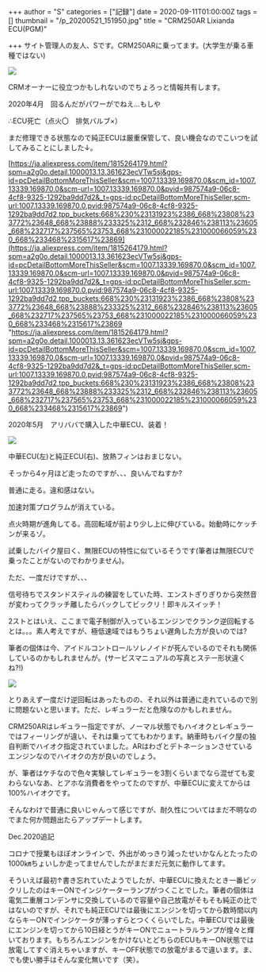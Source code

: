 +++
author = "S"
categories = ["記録"]
date = 2020-09-11T01:00:00Z
tags = []
thumbnail = "/p_20200521_151950.jpg"
title = "CRM250AR Lixianda ECU(PGM)"

+++
サイト管理人の友人、Sです。CRM250ARに乗ってます。(大学生が乗る車種ではない)

![](/img/p_20190809_165815.jpg)

CRMオーナーに役立つかもしれないのでちょろっと情報共有します。

2020年4月　回るんだがパワーがでねえ…もしや

∴ECU死亡（点火〇　排気バルブ×）

まだ修理できる状態なので純正ECUは厳重保管して、良い機会なのでこいつを試してみることにしました↓。

[https://ja.aliexpress.com/item/1815264179.html?spm=a2g0o.detail.1000013.13.361623ecVTw5sj&gps-id=pcDetailBottomMoreThisSeller&scm=1007.13339.169870.0&scm_id=1007.13339.169870.0&scm-url=1007.13339.169870.0&pvid=987574a9-06c8-4cf8-9325-1292ba9dd7d2&_t=gps-id:pcDetailBottomMoreThisSeller,scm-url:1007.13339.169870.0,pvid:987574a9-06c8-4cf8-9325-1292ba9dd7d2,tpp_buckets:668%230%23131923%2386_668%23808%233772%23648_668%23888%233325%2312_668%232846%238113%23605_668%232717%237565%23753_668%231000022185%231000066059%230_668%233468%2315617%23869](https://ja.aliexpress.com/item/1815264179.html?spm=a2g0o.detail.1000013.13.361623ecVTw5sj&gps-id=pcDetailBottomMoreThisSeller&scm=1007.13339.169870.0&scm_id=1007.13339.169870.0&scm-url=1007.13339.169870.0&pvid=987574a9-06c8-4cf8-9325-1292ba9dd7d2&_t=gps-id:pcDetailBottomMoreThisSeller,scm-url:1007.13339.169870.0,pvid:987574a9-06c8-4cf8-9325-1292ba9dd7d2,tpp_buckets:668%230%23131923%2386_668%23808%233772%23648_668%23888%233325%2312_668%232846%238113%23605_668%232717%237565%23753_668%231000022185%231000066059%230_668%233468%2315617%23869 "https://ja.aliexpress.com/item/1815264179.html?spm=a2g0o.detail.1000013.13.361623ecVTw5sj&gps-id=pcDetailBottomMoreThisSeller&scm=1007.13339.169870.0&scm_id=1007.13339.169870.0&scm-url=1007.13339.169870.0&pvid=987574a9-06c8-4cf8-9325-1292ba9dd7d2&_t=gps-id:pcDetailBottomMoreThisSeller,scm-url:1007.13339.169870.0,pvid:987574a9-06c8-4cf8-9325-1292ba9dd7d2,tpp_buckets:668%230%23131923%2386_668%23808%233772%23648_668%23888%233325%2312_668%232846%238113%23605_668%232717%237565%23753_668%231000022185%231000066059%230_668%233468%2315617%23869")

2020年5月　アリババで購入した中華ECU、装着！

![](/img/p_20200521_151950.jpg)

中華ECU(左)と純正ECU(右)、放熱フィンはおまじない。

そっから4ヶ月ほど走ったのですが、、、良いんでねすか?

普通に走る。違和感はない。

加速対策プログラムが消えている。

点火時期が進角してる。高回転域が前より少し上に伸びている。始動時にケッチンが来るゾ。

試乗したバイク屋曰く、無限ECUの特性に似ているそうです(筆者は無限ECUで乗ったことがないのでわかりません)。

ただ、一度だけですが、、、

信号待ちでスタンドスティルの練習をしていた時、エンストぎりぎりから突然音が変わってクラッチ離したらバックしてビックリ！即キルスイッチ！

2ストとはいえ、ここまで電子制御が入っているエンジンでクランク逆回転するとは。。。素人考えですが、極低速域ではもうちょい遅角した方が良いのでは?

筆者の個体は今、アイドルコントロールソレノイドが死んでいるのでそれも関係しているのかもしれませんが。(サービスマニュアルの写真とステー形状違くね?!)

![](/img/p_20200512_150522.jpg)

とりあえず一度だけ逆回転はあったものの、それ以外は普通に走れているので別に問題ないと思います。ただ、レギュラーだと危険なのかもしれません。

CRM250ARはレギュラー指定ですが、ノーマル状態でもハイオクとレギュラーではフィーリングが違い、それは乗っててもわかります。納車時もバイク屋の独自判断でハイオク指定されていました。ARはわざとデトネーションさせているエンジンなのでハイオクの方が良いのでしょう。

が、筆者はケチなので色々実験してレギュラーを3割くらいまでなら混ぜても変わらないなあ、とアホな消費者をやってたのですが、中華ECUに変えてからは100%ハイオクです。

そんなわけで普通に良いじゃんって感じですが、耐久性についてはまだ不明なのでまた何か問題出たらアップデートします。

Dec.2020追記

コロナで授業もほぼオンラインで、外出がめっきり減ったせいかなんとたったの1000㎞ちょいしか走ってませんでしたがまだまだ元気に動作してます。

そういえば最初↑書き忘れていたようでしたが、中華ECUに換えたとき一番ビックリしたのはキーONでインジケーターランプがつくことでした。筆者の個体は電気二重層コンデンサに交換しているので容量や自己放電がそもそも純正の比ではないのですが、それでも純正ECUでは最後にエンジンを切ってから数時間以内ならキーONでインジケータが薄っすらとつくくらいでした。中華ECUでは最後にエンジンを切ってから10日経とうがキーONでニュートラルランプが煌々と輝いております。もちろんエンジンをかけないとどちらのECUもキーON状態では放電してすぐ消えちゃいますが、キーOFF状態での放電がまるで違います。ま、でも使い勝手はそんな変化無いです（笑）。